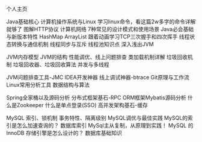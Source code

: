 个人主页

Java基础核心
    计算机操作系统与Linux
    学习linux命令，看这篇2w多字的命令详解就够了
    图解HTTP协议
    计算机网络
    7种常见的设计模式和使用场景
    Java必会基础与新版本特性
    HashMap
    ArrayList
    跟着动画学习TCP三次握手和四次挥手
    线程状态转换与通信机制
    线程同步与互斥
    线程池知识点
    深入浅出JVM

JVM内存模型
    JVM的结构
    性能调优、线上问题排查
    类加载机制详解
    垃圾回收机制
    垃圾回收器、垃圾回收算法
    并发与多线程

JVM问题排查工具-JMC
    IDEA开发神器
    线上调试神器-btrace
    Git原理与工作流
    Linux常用分析工具
    数据结构与算法

Spring全家桶以及源码分析
    分布式框架基石-RPC
    ORM框架Mybatis源码分析
    什么是Zookeeper
    什么是单点登录(SSO)
    高并发架构基石-缓存

MySQL
    索引、锁机制
    事务特性、隔离级别
    MySQL调优与最佳实践
    MySQL的索引是怎么加速查询的？
    数据库索引
    MySql主从复制，从原理到实践！
    MySQL 的 InnoDB 存储引擎是怎么设计的？
    数据库基础知识
